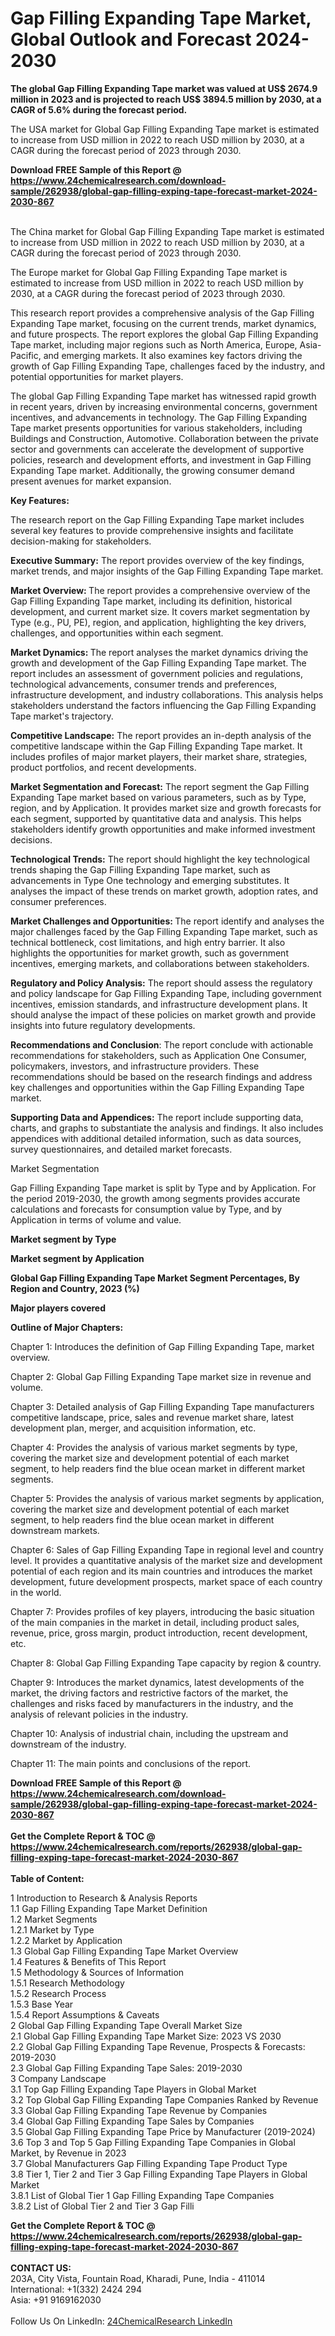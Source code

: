 <h1>Gap Filling Expanding Tape Market, Global Outlook and Forecast 2024-2030</h1><p><strong>The global Gap Filling Expanding Tape market was valued at US$ 2674.9 million in 2023 and is projected to reach US$ 3894.5 million by 2030, at a CAGR of 5.6% during the forecast period.</strong></p><p>
</p><p>The USA market for Global Gap Filling Expanding Tape market is estimated to increase from USD million in 2022 to reach USD million by 2030, at a CAGR during the forecast period of 2023 through 2030.</p><div><b>Download FREE Sample of this Report @ 
            <a href="https://www.24chemicalresearch.com/download-sample/262938/global-gap-filling-exping-tape-forecast-market-2024-2030-867">
            https://www.24chemicalresearch.com/download-sample/262938/global-gap-filling-exping-tape-forecast-market-2024-2030-867</a></b></div><br><p>
</p><p>The China market for Global Gap Filling Expanding Tape market is estimated to increase from USD million in 2022 to reach USD million by 2030, at a CAGR during the forecast period of 2023 through 2030.</p><p>
</p><p>The Europe market for Global Gap Filling Expanding Tape market is estimated to increase from USD million in 2022 to reach USD million by 2030, at a CAGR during the forecast period of 2023 through 2030.</p><p>
</p><p>This research report provides a comprehensive analysis of the Gap Filling Expanding Tape market, focusing on the current trends, market dynamics, and future prospects. The report explores the global Gap Filling Expanding Tape market, including major regions such as North America, Europe, Asia-Pacific, and emerging markets. It also examines key factors driving the growth of Gap Filling Expanding Tape, challenges faced by the industry, and potential opportunities for market players.</p><p>
The global Gap Filling Expanding Tape market has witnessed rapid growth in recent years, driven by increasing environmental concerns, government incentives, and advancements in technology. The Gap Filling Expanding Tape market presents opportunities for various stakeholders, including Buildings and Construction, Automotive. Collaboration between the private sector and governments can accelerate the development of supportive policies, research and development efforts, and investment in Gap Filling Expanding Tape market. Additionally, the growing consumer demand present avenues for market expansion.</p><p>
</p><p>
<strong>Key Features:</strong></p><p>
The research report on the Gap Filling Expanding Tape market includes several key features to provide comprehensive insights and facilitate decision-making for stakeholders.</p><p>
<strong>Executive Summary:</strong> The report provides overview of the key findings, market trends, and major insights of the Gap Filling Expanding Tape market.</p><p>
<strong>Market Overview: </strong>The report provides a comprehensive overview of the Gap Filling Expanding Tape market, including its definition, historical development, and current market size. It covers market segmentation by Type (e.g., PU, PE), region, and application, highlighting the key drivers, challenges, and opportunities within each segment.</p><p>
<strong>Market Dynamics: </strong>The report analyses the market dynamics driving the growth and development of the Gap Filling Expanding Tape market. The report includes an assessment of government policies and regulations, technological advancements, consumer trends and preferences, infrastructure development, and industry collaborations. This analysis helps stakeholders understand the factors influencing the Gap Filling Expanding Tape market's trajectory.</p><p>
<strong>Competitive Landscape:</strong> The report provides an in-depth analysis of the competitive landscape within the Gap Filling Expanding Tape market. It includes profiles of major market players, their market share, strategies, product portfolios, and recent developments.</p><p>
<strong>Market Segmentation and Forecast:</strong> The report segment the Gap Filling Expanding Tape market based on various parameters, such as by Type, region, and by Application. It provides market size and growth forecasts for each segment, supported by quantitative data and analysis. This helps stakeholders identify growth opportunities and make informed investment decisions.</p><p>
<strong>Technological Trends:</strong> The report should highlight the key technological trends shaping the Gap Filling Expanding Tape market, such as advancements in Type One technology and emerging substitutes. It analyses the impact of these trends on market growth, adoption rates, and consumer preferences.</p><p>
<strong>Market Challenges and Opportunities: </strong>The report identify and analyses the major challenges faced by the Gap Filling Expanding Tape market, such as technical bottleneck, cost limitations, and high entry barrier. It also highlights the opportunities for market growth, such as government incentives, emerging markets, and collaborations between stakeholders.</p><p>
<strong>Regulatory and Policy Analysis:</strong> The report should assess the regulatory and policy landscape for Gap Filling Expanding Tape, including government incentives, emission standards, and infrastructure development plans. It should analyse the impact of these policies on market growth and provide insights into future regulatory developments.</p><p>
<strong>Recommendations and Conclusion</strong>: The report conclude with actionable recommendations for stakeholders, such as Application One Consumer, policymakers, investors, and infrastructure providers. These recommendations should be based on the research findings and address key challenges and opportunities within the Gap Filling Expanding Tape market.</p><p>
<strong>Supporting Data and Appendices:</strong> The report include supporting data, charts, and graphs to substantiate the analysis and findings. It also includes appendices with additional detailed information, such as data sources, survey questionnaires, and detailed market forecasts.</p><p>
Market Segmentation</p><p>
Gap Filling Expanding Tape market is split by Type and by Application. For the period 2019-2030, the growth among segments provides accurate calculations and forecasts for consumption value by Type, and by Application in terms of volume and value.</p><p>
<strong>Market segment by Type</strong></p><p>
</p><p>
</p><p><strong>Market segment by Application</strong></p><p>
</p><p>
</p><p><strong>Global Gap Filling Expanding Tape Market Segment Percentages, By Region and Country, 2023 (%)</strong></p><p>
</p><p>
</p><p><strong>Major players covered</strong></p><p>
</p><p>
</p><p><strong>Outline of Major Chapters:</strong></p><p>
Chapter 1: Introduces the definition of Gap Filling Expanding Tape, market overview.</p><p>
Chapter 2: Global Gap Filling Expanding Tape market size in revenue and volume.</p><p>
Chapter 3: Detailed analysis of Gap Filling Expanding Tape manufacturers competitive landscape, price, sales and revenue market share, latest development plan, merger, and acquisition information, etc.</p><p>
Chapter 4: Provides the analysis of various market segments by type, covering the market size and development potential of each market segment, to help readers find the blue ocean market in different market segments.</p><p>
Chapter 5: Provides the analysis of various market segments by application, covering the market size and development potential of each market segment, to help readers find the blue ocean market in different downstream markets.</p><p>
Chapter 6: Sales of Gap Filling Expanding Tape in regional level and country level. It provides a quantitative analysis of the market size and development potential of each region and its main countries and introduces the market development, future development prospects, market space of each country in the world.</p><p>
Chapter 7: Provides profiles of key players, introducing the basic situation of the main companies in the market in detail, including product sales, revenue, price, gross margin, product introduction, recent development, etc.</p><p>
Chapter 8: Global Gap Filling Expanding Tape capacity by region &amp; country.</p><p>
Chapter 9: Introduces the market dynamics, latest developments of the market, the driving factors and restrictive factors of the market, the challenges and risks faced by manufacturers in the industry, and the analysis of relevant policies in the industry.</p><p>
Chapter 10: Analysis of industrial chain, including the upstream and downstream of the industry.</p><p>
Chapter 11: The main points and conclusions of the report.</p><div><b>Download FREE Sample of this Report @ 
            <a href="https://www.24chemicalresearch.com/download-sample/262938/global-gap-filling-exping-tape-forecast-market-2024-2030-867">
            https://www.24chemicalresearch.com/download-sample/262938/global-gap-filling-exping-tape-forecast-market-2024-2030-867</a></b></div><br><div><b>Get the Complete Report & TOC @ 
            <a href="https://www.24chemicalresearch.com/reports/262938/global-gap-filling-exping-tape-forecast-market-2024-2030-867">
            https://www.24chemicalresearch.com/reports/262938/global-gap-filling-exping-tape-forecast-market-2024-2030-867</a></b></div><br>
            <b>Table of Content:</b><p>1 Introduction to Research & Analysis Reports<br />
    1.1 Gap Filling Expanding Tape Market Definition<br />
    1.2 Market Segments<br />
        1.2.1 Market by Type<br />
        1.2.2 Market by Application<br />
    1.3 Global Gap Filling Expanding Tape Market Overview<br />
    1.4 Features & Benefits of This Report<br />
    1.5 Methodology & Sources of Information<br />
        1.5.1 Research Methodology<br />
        1.5.2 Research Process<br />
        1.5.3 Base Year<br />
        1.5.4 Report Assumptions & Caveats<br />
2 Global Gap Filling Expanding Tape Overall Market Size<br />
    2.1 Global Gap Filling Expanding Tape Market Size: 2023 VS 2030<br />
    2.2 Global Gap Filling Expanding Tape Revenue, Prospects & Forecasts: 2019-2030<br />
    2.3 Global Gap Filling Expanding Tape Sales: 2019-2030<br />
3 Company Landscape<br />
    3.1 Top Gap Filling Expanding Tape Players in Global Market<br />
    3.2 Top Global Gap Filling Expanding Tape Companies Ranked by Revenue<br />
    3.3 Global Gap Filling Expanding Tape Revenue by Companies<br />
    3.4 Global Gap Filling Expanding Tape Sales by Companies<br />
    3.5 Global Gap Filling Expanding Tape Price by Manufacturer (2019-2024)<br />
    3.6 Top 3 and Top 5 Gap Filling Expanding Tape Companies in Global Market, by Revenue in 2023<br />
    3.7 Global Manufacturers Gap Filling Expanding Tape Product Type<br />
    3.8 Tier 1, Tier 2 and Tier 3 Gap Filling Expanding Tape Players in Global Market<br />
        3.8.1 List of Global Tier 1 Gap Filling Expanding Tape Companies<br />
        3.8.2 List of Global Tier 2 and Tier 3 Gap Filli</p><div><b>Get the Complete Report & TOC @ 
            <a href="https://www.24chemicalresearch.com/reports/262938/global-gap-filling-exping-tape-forecast-market-2024-2030-867">
            https://www.24chemicalresearch.com/reports/262938/global-gap-filling-exping-tape-forecast-market-2024-2030-867</a></b></div><br><b>CONTACT US:</b><br>
            203A, City Vista, Fountain Road, Kharadi, Pune, India - 411014<br>
            International: +1(332) 2424 294<br>
            Asia: +91 9169162030 <br><br>
            Follow Us On LinkedIn: <a href="https://www.linkedin.com/company/24chemicalresearch/">24ChemicalResearch LinkedIn</a>
